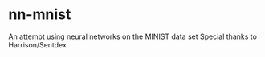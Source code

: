 # nn-mnist
An attempt using neural networks on the MINIST data set 
Special thanks to Harrison/Sentdex 
